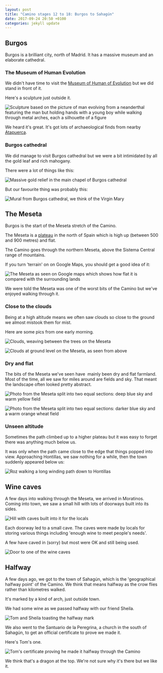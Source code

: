 ```yaml
---
layout: post
title: "Camino stages 12 to 18: Burgos to Sahagún"
date: 2017-09-24 20:50 +0100
categories: jekyll update
---
```


## Burgos

Burgos is a brilliant city, north of Madrid. It has a massive museum and an elaborate cathedral. 

### The Museum of Human Evolution

We didn't have time to visit the [Museum of Human of Evolution](http://www.museoevolucionhumana.com) but we did stand in front of it.

Here's a sculpture just outside it.

![Sculpture based on the picture of man evolving from a neanderthal featuring the man but holding hands with a young boy while walking through metal arches, each a silhouette of a figure](https://github.com/tombye/trexit/raw/gh-pages/assets/images/sculpture-outside-museum-of-evolution.jpg)

We heard it's great. It's got lots of archaeological finds from nearby [Atapuerca](http://whc.unesco.org/en/list/989).

### Burgos cathedral

We did manage to visit Burgos cathedral but we were a bit intimidated by all the gold leaf and rich mahogany.

There were a lot of things like this:

![Massive gold relief in the main chapel of Burgos cathedral](https://github.com/tombye/trexit/raw/gh-pages/assets/images/burgos-cathedral-golden-interior.jpg)

But our favourite thing was probably this:

![Mural from Burgos cathedral, we think of the Virgin Mary](https://github.com/tombye/trexit/raw/gh-pages/assets/images/burgos-cathedral-mural.jpg)

## The Meseta

Burgos is the start of the Meseta stretch of the Camino.

The Meseta is a [plateau](https://en.m.wikipedia.org/wiki/Plateau) in the north of Spain which is high up (between 500 and 900 metres) and flat.

The Camino goes through the northern Meseta, above the Sistema Central range of mountains.

If you turn 'terrain' on on Google Maps, you should get a good idea of it:

![The Meseta as seen on Google maps which shows how flat it is compared with the surrounding lands](https://github.com/tombye/trexit/raw/gh-pages/assets/images/meseta-on-google-maps.jpg)

We were told the Meseta was one of the worst bits of the Camino but we've enjoyed walking through it.

### Close to the clouds

Being at a high altitude means we often saw clouds so close to the ground we almost mistook them for mist.

Here are some pics from one early morning.

![Clouds, weaving between the trees on the Meseta](https://github.com/tombye/trexit/raw/gh-pages/assets/images/meseta-low-hanging-clouds.jpg)

![Clouds at ground level on the Meseta, as seen from above](https://github.com/tombye/trexit/raw/gh-pages/assets/images/meseta-low-hanging-clouds-from-above.jpg)

### Dry and flat

The bits of the Meseta we've seen have  mainly been dry and flat farmland. Most of the time, all we saw for miles around are fields and sky. That meant the landscape often looked pretty abstract.

![Photo from the Meseta split into two equal sections: deep blue sky and warm yellow field](https://github.com/tombye/trexit/raw/gh-pages/assets/images/meseta-abstract-fallow-field.jpg)

![Photo from the Meseta split into two equal sections: darker blue sky and a warm orange wheat field](https://github.com/tombye/trexit/raw/gh-pages/assets/images/meseta-abstract-wheat-field.jpg)

### Unseen altitude

Sometimes the path climbed up to a higher plateau but it was easy to forget there was anything much below us.

It was only when the path came close to the edge that things popped into view. Approaching Hontillas, we saw nothing for a while, then the town suddenly appeared below us:

![Roz walking a long winding path down to Hontillas](https://github.com/tombye/trexit/raw/gh-pages/assets/images/roz-walking-to-hontillas.jpg)

## Wine caves

A few days into walking through the Meseta, we arrived in Moratinos. Coming into town, we saw a small hill with lots of doorways built into its sides.

![Hill with caves built into it for the locals](https://github.com/tombye/trexit/raw/gh-pages/assets/images/moratino-wine-caves.jpg)

Each doorway led to a small cave. The caves were made by locals for storing various things including 'enough wine to meet people's needs'.

A few have caved in (sorry) but most were OK and still being used.

![Door to one of the wine caves](https://github.com/tombye/trexit/raw/gh-pages/assets/images/wine-cave-doorway.jpg)

## Halfway

A few days ago, we got to the town of Sahagún, which is the 'geographical halfway point' of the Camino. We think that means halfway as the crow flies rather than kilometres walked.

It's marked by a kind of arch, just outside town. 

We had some wine as we passed halfway with our friend Sheila. 

![Tom and Sheila toasting the halfway mark](https://github.com/tombye/trexit/raw/gh-pages/assets/images/sheila-and-tom-drinking-to-being-halfway.jpg)

We also went to the Santuario de la Peregrina, a church in the south of Sahagún, to get an official certificate to prove we made it.

Here's Tom's one.

![Tom's certificate proving he made it halfway through the Camino](https://github.com/tombye/trexit/raw/gh-pages/assets/images/tom-halfway-certificate.jpg)

We think that's a dragon at the top. We're not sure why it's there but we like it.
